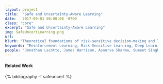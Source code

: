 ```yaml
---
layout: project
title:  "Safe and Uncertainty-Aware Learning"
date:   2017-09-01 00:00:00 -0700
class: "core"
excerpt: "Safe and Uncertainty-Aware Learning"
img: SafeUncertLearning.png
url: 
blurb: "Theoretical foundations of risk-sensitive decision-making and learning. Deployment of safety-critical systems in uncertain environments requires predicting and reacting to rare but potentially disastrous event. Our group focuses on devising risk-sensitive algorithms for various types of real world scenarios. This includes projects to devise algorithms for risk-sensitive planning, for inferring the profile of a risk-sensitive expert (e.g., inverse reinforcement learning, imitation learning), for interactive decision making for self-driving cars (e.g., for traffic weaving scenarios), for safe transfer of control policies from simulation environments to the real world (e.g., autonomous driving in varying weather conditions), and new techniques to merge formal methods with stochastic optimal control and deep learning for high-confidence implementation on safety-critical systems."
keywords: "Reinforcement Learning, Risk-Sensitive Learning, Deep Learning"
people: "Jonathan Lacotte, James Harrison, Apoorva Sharma, Sumeet Singh, Spencer Richards"
---
```


<h4 class="bibliography">Related Work</h4>
<div class="project_bib">
{% bibliography -f safeuncert %}
</div>
